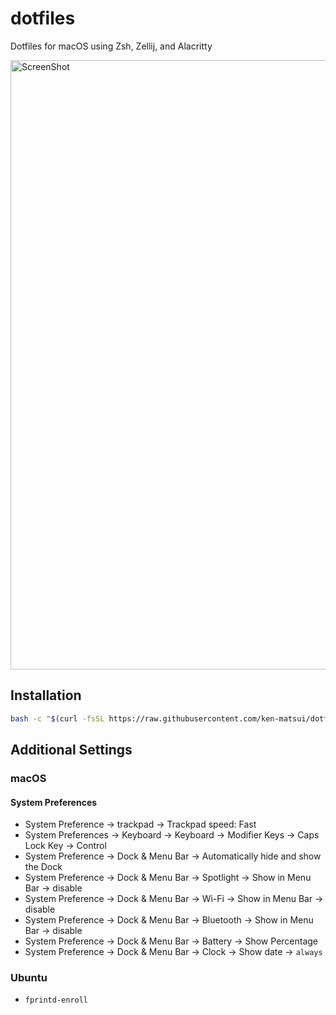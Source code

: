 # dotfiles

Dotfiles for macOS using Zsh, Zellij, and Alacritty

<img width="975" alt="ScreenShot" src="https://user-images.githubusercontent.com/26405363/150774356-1bb319e4-4b7f-4a1f-9b59-a165111b111c.png">

## Installation

```sh
bash -c "$(curl -fsSL https://raw.githubusercontent.com/ken-matsui/dotfiles/main/install.sh)"
```

## Additional Settings

### macOS

#### System Preferences

* System Preference -> trackpad -> Trackpad speed: Fast
* System Preferences -> Keyboard -> Keyboard -> Modifier Keys -> Caps Lock Key -> Control
* System Preference -> Dock & Menu Bar -> Automatically hide and show the Dock
* System Preference -> Dock & Menu Bar -> Spotlight -> Show in Menu Bar -> disable
* System Preference -> Dock & Menu Bar -> Wi-Fi -> Show in Menu Bar -> disable
* System Preference -> Dock & Menu Bar -> Bluetooth -> Show in Menu Bar -> disable
* System Preference -> Dock & Menu Bar -> Battery -> Show Percentage
* System Preference -> Dock & Menu Bar -> Clock -> Show date -> `always`

### Ubuntu

* `fprintd-enroll`
